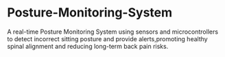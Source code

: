 # Posture-Monitoring-System
A real-time Posture Monitoring System using sensors and microcontrollers to detect incorrect sitting posture and provide alerts,promoting healthy spinal alignment and reducing long-term back pain risks.
